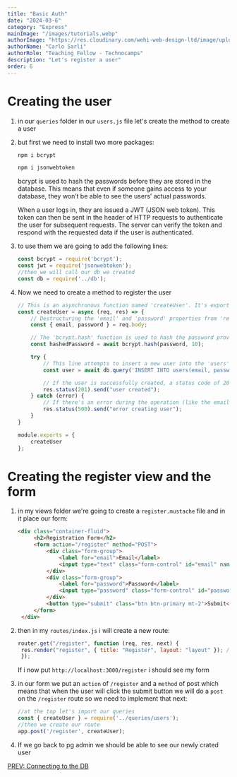 ```yaml
---
title: "Basic Auth"
date: "2024-03-6"
category: "Express"
mainImage: "/images/tutorials.webp"
authorImage: "https://res.cloudinary.com/wehi-web-design-ltd/image/upload/v1698242293/carlosarli.com/photo/image0.jpg"
authorName: "Carlo Sarli"
authorRole: "Teaching Fellow - Technocamps"
description: "Let's register a user"
order: 6
---
```


# Creating the user

1.  in our `queries` folder in our `users.js` file let's create the method to create a user 
2.  but first we need to install two more packages:
    ```bash
    npm i bcrypt
    ```
    ```bash
    npm i jsonwebtoken
    ```
    bcrypt is used to hash the passwords before they are stored in the database. This means that even if someone gains access to your database, they won’t be able to see the users’ actual passwords.

    When a user logs in, they are issued a JWT (JSON web token). This token can then be sent in the header of HTTP requests to authenticate the user for subsequent requests. The server can verify the token and respond with the requested data if the user is authenticated.

3.  to use them we are going to add the following lines:
    ```javascript
    const bcrypt = require('bcrypt');
    const jwt = require('jsonwebtoken');
    //then we will call our db we created 
    const db = require('../db');
    ```
4.  Now we need to create a method to register the user
    ```javascript
    // This is an asynchronous function named 'createUser'. It's exported so it can be used in other parts of your application.
    const createUser = async (req, res) => {
        // Destructuring the 'email' and 'password' properties from 'req.body'. This is where the user's input from the client-side will be passed in.
        const { email, password } = req.body;

        // The 'bcrypt.hash' function is used to hash the password provided by the user. '10' is the number of rounds used for salting. The higher the rounds, the more secure the hash, but the slower the operation.
        const hashedPassword = await bcrypt.hash(password, 10);

        try {
            // This line attempts to insert a new user into the 'users' table in your database. It uses parameterized query to prevent SQL injection attacks. '$1' and '$2' are placeholders for the 'email' and 'hashedPassword' respectively. 'RETURNING *' returns all columns of the inserted row.
            const user = await db.query('INSERT INTO users(email, password) VALUES($1, $2) RETURNING *', [email, hashedPassword]);

            // If the user is successfully created, a status code of 201 (Created) is sent back to the client along with a success message.
            res.status(201).send("user created");
        } catch (error) {
            // If there's an error during the operation (like the email already exists), a status code of 500 (Internal Server Error) is sent back to the client along with an error message.
            res.status(500).send("error creating user");
        }
    }

    module.exports = {
        createUser
    };
    ```   

# Creating the register view and the form

1. in my views folder we're going to create a `register.mustache` file and in it place our form:
   ```html
   <div class="container-fluid">
        <h2>Registration Form</h2>
        <form action="/register" method="POST">
            <div class="form-group">
                <label for="email">Email</label>
                <input type="text" class="form-control" id="email" name="email" placeholder="Enter email" required>
            </div>
            <div class="form-group">
                <label for="password">Password</label>
                <input type="password" class="form-control" id="password" name="password" placeholder="Password" required>
            </div>
            <button type="submit" class="btn btn-primary mt-2">Submit</button>
        </form>
    </div> 
    ```
2. then in my `routes/index.js` i will create a new route:
   ```javascript
   router.get("/register", function (req, res, next) {
    res.render("register", { title: "Register", layout: "layout" }); // Make sure 'layout' is the correct name of your layout file without the extension
    });
    ```
    If i now put `http://localhost:3000/register` i should see my form

3. in our form we put an `action` of `/register` and a `method` of post which means that when the user will click the submit button we will do a `post` on the `/register` route so we need to implement that next:
   ```javascript
   //at the top let's import our queries
   const { createUser } = require('../queries/users');
   //then we create our route
   app.post('/register', createUser);
   ```
4. If we go back to pg admin we should be able to see our newly crated user



[PREV: Connecting to the DB](./tutorials/express/connecting-to-the-db)


